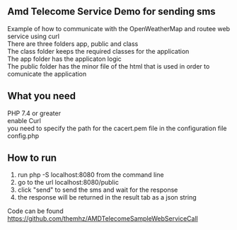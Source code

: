 Amd Telecome Service Demo for sending sms
-------------------------------------------
Example of how to communicate with the OpenWeatherMap and routee web service using curl  
There are three folders app, public and class  
The class folder keeps the required classes for the application  
The app folder has the applicaton logic  
The public folder has the minor file of the html that is used in order to comunicate the application  


What you need
-------------------------------------------
PHP 7.4 or greater  
enable Curl  
you need to specify the path for the cacert.pem file in the configuration file config.php  

How to run  
-------------------------------------------
1. run php -S localhost:8080 from the command line  
2. go to the url localhost:8080/public  
3. click "send" to send the sms and wait for the response  
4. the response will be returned in the result tab as a json string  
  
Code can be found https://github.com/themhz/AMDTelecomeSampleWebServiceCall  